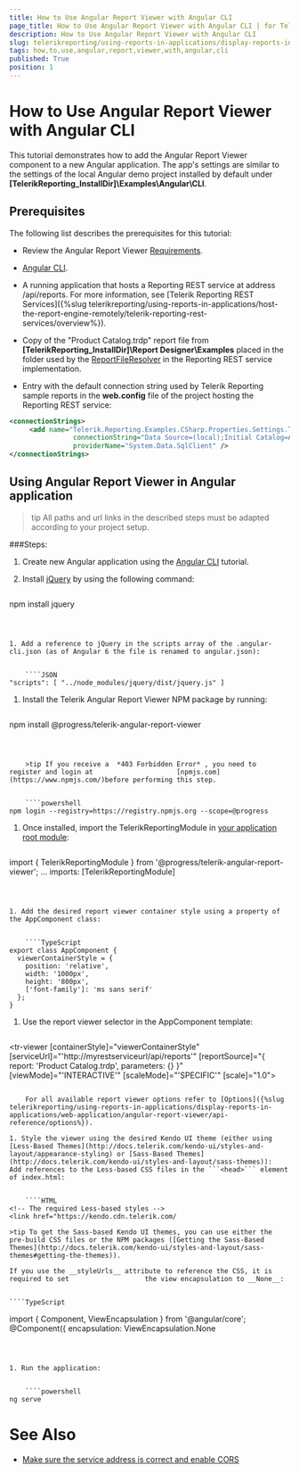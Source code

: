 ```yaml
---
title: How to Use Angular Report Viewer with Angular CLI
page_title: How to Use Angular Report Viewer with Angular CLI | for Telerik Reporting Documentation
description: How to Use Angular Report Viewer with Angular CLI
slug: telerikreporting/using-reports-in-applications/display-reports-in-applications/web-application/angular-report-viewer/how-to-use-angular-report-viewer-with-angular-cli
tags: how,to,use,angular,report,viewer,with,angular,cli
published: True
position: 1
---
```


# How to Use Angular Report Viewer with Angular CLI



This tutorial demonstrates how to add the Angular Report Viewer component to a         new Angular application. The app's settings are similar to the settings of the local Angular demo project         installed by default under __[TelerikReporting_InstallDir]\Examples\Angular\CLI__.       

## Prerequisites

The following list describes the prerequisites for this tutorial:         

* Review the Angular Report Viewer [Requirements](e05255e3-dbe4-41b1-8d08-6de0fed3868c#Requirements).             

* [Angular CLI](https://cli.angular.io/).             

* A running application that hosts a Reporting REST service at address /api/reports. For more information, see               [Telerik Reporting REST Services]({%slug telerikreporting/using-reports-in-applications/host-the-report-engine-remotely/telerik-reporting-rest-services/overview%}).             

* Copy of the "Product Catalog.trdp" report file from __[TelerikReporting_InstallDir]\Report Designer\Examples__               placed in the folder used by the [ReportFileResolver](/reporting/api/Telerik.Reporting.Services.WebApi.ReportFileResolver)               in the Reporting REST service implementation.             

* Entry with the default connection string used by Telerik Reporting sample reports in the __web.config__ file               of the project hosting the Reporting REST service:             

	
````xml
<connectionStrings>
	 <add name="Telerik.Reporting.Examples.CSharp.Properties.Settings.TelerikConnectionString"
	            connectionString="Data Source=(local);Initial Catalog=AdventureWorks;Integrated Security=SSPI"
	            providerName="System.Data.SqlClient" />
</connectionStrings>
````



## Using Angular Report Viewer in Angular application

>tip All paths and url links in the described steps must be adapted according             to your project setup.           


###Steps:

1. Create new Angular application using the [Angular CLI](https://cli.angular.io/) tutorial.                 

1. Install [jQuery](https://www.npmjs.com/package/jquery) by using the following command:                 

	
    ````powershell
npm install jquery
````



1. Add a reference to jQuery in the scripts array of the .angular-cli.json (as of Angular 6 the file is renamed to angular.json):

	
    ````JSON
"scripts": [ "../node_modules/jquery/dist/jquery.js" ]
````



1. Install the Telerik Angular Report Viewer NPM package by running:                 

	
    ````powershell
npm install @progress/telerik-angular-report-viewer
````



    >tip If you receive a  *403 Forbidden Error* , you need to register and login at                     [npmjs.com](https://www.npmjs.com/)before performing this step.                   

	
    ````powershell
npm login --registry=https://registry.npmjs.org --scope=@progress
````





1. Once installed, import the TelerikReportingModule in [your application root module](https://angular.io/docs/ts/latest/guide/ngmodule.html#!#angular-modularity):                 

	
    ````TypeScript
import { TelerikReportingModule } from '@progress/telerik-angular-report-viewer';
...
imports: [TelerikReportingModule]
````



1. Add the desired report viewer container style using a property of the AppComponent class:

	
    ````TypeScript
export class AppComponent {
  viewerContainerStyle = {
    position: 'relative',
    width: '1000px',
    height: '800px',
    ['font-family']: 'ms sans serif'
  };
}
````



1. Use the report viewer selector in the AppComponent template:

	
    ````HTML
<tr-viewer 
    [containerStyle]="viewerContainerStyle"
    [serviceUrl]="'http://myrestserviceurl/api/reports'"
    [reportSource]="{
        report: 'Product Catalog.trdp',
        parameters: {}
    }"
    [viewMode]="'INTERACTIVE'"
    [scaleMode]="'SPECIFIC'"
    [scale]="1.0">
</tr-viewer>
````

    For all available report viewer options refer to [Options]({%slug telerikreporting/using-reports-in-applications/display-reports-in-applications/web-application/angular-report-viewer/api-reference/options%}).                 

1. Style the viewer using the desired Kendo UI theme (еither using [Less-Based Themes](http://docs.telerik.com/kendo-ui/styles-and-layout/appearance-styling) or [Sass-Based Themes](http://docs.telerik.com/kendo-ui/styles-and-layout/sass-themes)):                     Add references to the Less-based CSS files in the ```<head>``` element of index.html:

	
    ````HTML
<!-- The required Less-based styles -->                  
<link href="https://kendo.cdn.telerik.com/
````



    >tip To get the Sass-based Kendo UI themes, you can use either the pre-build CSS files or the NPM packages ([Getting the Sass-Based Themes](http://docs.telerik.com/kendo-ui/styles-and-layout/sass-themes#getting-the-themes)).                   

    If you use the __styleUrls__ attribute to reference the CSS, it is required to set                   the view encapsulation to __None__:                 

	
    ````TypeScript
import { Component, ViewEncapsulation } from '@angular/core';
@Component({
  encapsulation: ViewEncapsulation.None
````



1. Run the application:

	
    ````powershell
ng serve
````



# See Also


 * [Make sure the service address is correct and enable CORS](https://docs.telerik.com/reporting/knowledge-base/cannot-access-the-reporting-rest-service)
